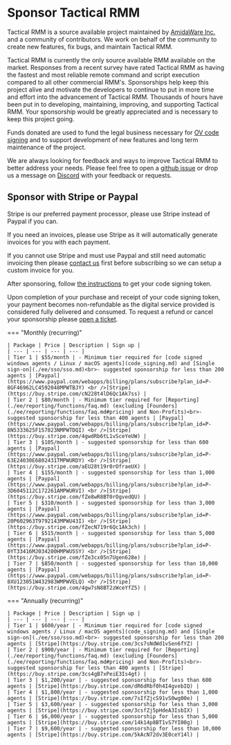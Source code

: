 # Sponsor Tactical RMM

Tactical RMM is a source available project maintained by [AmidaWare Inc.](https://github.com/amidaware) and a community of contributors. We work on behalf of the community to create new features, fix bugs, and maintain Tactical RMM.

Tactical RMM is currently the only source available RMM available on the market. Responses from a recent survey have rated Tactical RMM as having the fastest and most reliable remote command and script execution compared to all other commercial RMM's. Sponsorships help keep this project alive and motivate the developers to continue to put in more time and effort into the advancement of Tactical RMM. Thousands of hours have been put in to developing, maintaining, improving, and supporting Tactical RMM. Your sponsorship would be greatly appreciated and is necessary to keep this project going.

Funds donated are used to fund the legal business necessary for [OV code signing](code_signing.md#why-should-i-pay-for-code-signing) and to support development of new features and long term maintenance of the project.

We are always looking for feedback and ways to improve Tactical RMM to better address your needs. Please feel free to open a [github issue](https://github.com/amidaware/tacticalrmm/issues) or drop us a message on [Discord](https://discord.gg/upGTkWp) with your feedback or requests.

## Sponsor with Stripe or Paypal

Stripe is our preferred payment processor, please use Stripe instead of Paypal if you can.

If you need an invoices, please use Stripe as it will automatically generate invoices for you with each payment.

If you cannot use Stripe and must use Paypal and still need automatic invoicing then please [contact us](https://support.amidaware.com/) first before subscribing so we can setup a custom invoice for you.

After sponsoring, follow [the instructions](code_signing.md#code-signing) to get your code signing token.

Upon completion of your purchase and receipt of your code signing token, your payment becomes non-refundable as the digital service provided is considered fully delivered and consumed. To request a refund or cancel your sponsorship please [open a ticket](https://support.amidaware.com/).


=== "Monthly (recurring)"

    | Package | Price | Description | Sign up |
    | --- | --- | --- | --- |
    | Tier 1 | $55/month | - Minimum tier required for [code signed windows agents / Linux / macOS agents](code_signing.md) and [Single sign-on](./ee/sso/sso.md)<br>- suggested sponsorship for less than 200 agents | [Paypal](https://www.paypal.com/webapps/billing/plans/subscribe?plan_id=P-8GF46962LC4592048MPWTBJY) <br />[Stripe](https://buy.stripe.com/cN228t4lD6Qc1Ak7ss) |
    | Tier 2 | $80/month | - Minimum tier required for [Reporting](./ee/reporting/functions/faq.md) (excluding [Founders](./ee/reporting/functions/faq.md#pricing) and Non-Profits)<br>- suggested sponsorship for less than 400 agents | [Paypal](https://www.paypal.com/webapps/billing/plans/subscribe?plan_id=P-8N5333625F157823NMPWTDQI) <br />[Stripe](https://buy.stripe.com/4gwdRb6tL1vSceYeUW) |
    | Tier 3 | $105/month | - suggested sponsorship for less than 600 agents | [Paypal](https://www.paypal.com/webapps/billing/plans/subscribe?plan_id=P-63E24030E6802431TMPWURDY) <br />[Stripe](https://buy.stripe.com/aEU28t19r0rOfraeUX) |
    | Tier 4 | $155/month | - suggested sponsorship for less than 1,000 agents | [Paypal](https://www.paypal.com/webapps/billing/plans/subscribe?plan_id=P-3D6045112C172261AMPWURVI) <br />[Stripe](https://buy.stripe.com/fZe8wR8BT0rOgvedQU) |
    | Tier 5 | $310/month | - suggested sponsorship for less than 3,000 agents | [Paypal](https://www.paypal.com/webapps/billing/plans/subscribe?plan_id=P-20P602963T9792143MPWU43I) <br />[Stripe](https://buy.stripe.com/fZecN719r6Qc1Ak3ch) |
    | Tier 6 | $515/month | - suggested sponsorship for less than 5,000 agents | [Paypal](https://www.paypal.com/webapps/billing/plans/subscribe?plan_id=P-0YT33416MJ034200HMPWU5SY) <br />[Stripe](https://buy.stripe.com/fZe3cx05n7Ugen628e) |
    | Tier 7 | $850/month | - suggested sponsorship for less than 10,000 agents | [Paypal](https://www.paypal.com/webapps/billing/plans/subscribe?plan_id=P-8XU123051W432983WMPWVELQ) <br />[Stripe](https://buy.stripe.com/4gw7sN8BT2zWceYfZ5) |

=== "Annually (recurring)"

    | Package | Price | Description | Sign up |
    | --- | --- | --- | --- |
    | Tier 1 | $600/year | - Minimum tier required for [code signed windows agents / Linux / macOS agents](code_signing.md) and [Single sign-on](./ee/sso/sso.md)<br>- suggested sponsorship for less than 200 agents | [Stripe](https://buy.stripe.com/3cs7sNdWd1vSen6fYZ) |
    | Tier 2 | $900/year | - Minimum tier required for [Reporting](./ee/reporting/functions/faq.md) (excluding [Founders](./ee/reporting/functions/faq.md#pricing) and Non-Profits)<br>- suggested sponsorship for less than 400 agents | [Stripe](https://buy.stripe.com/3cs4gB7xPeiE3Is4gt) |
    | Tier 3 | $1,200/year | - suggested sponsorship for less than 600 agents | [Stripe](https://buy.stripe.com/dR6dRbf0h4I4gvebIQ) |
    | Tier 4 | $1,800/year | - suggested sponsorship for less than 1,000 agents | [Stripe](https://buy.stripe.com/7sIfZjcS91vS0wg00e) |
    | Tier 5 | $3,600/year | - suggested sponsorship for less than 3,000 agents | [Stripe](https://buy.stripe.com/3csfZj5pHdeA3IsbIX) |
    | Tier 6 | $6,000/year | - suggested sponsorship for less than 5,000 agents | [Stripe](https://buy.stripe.com/14k14p8BT1vS7YI00g) |
    | Tier 7 | $9,600/year | - suggested sponsorship for less than 10,000 agents | [Stripe](https://buy.stripe.com/5kAcN72dv3E0ceY14l) |
